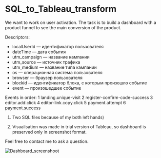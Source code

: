 # SQL_to_Tableau_transform
We want to work on user activation. The task is to build a dashboard with a product funnel to see the main conversion of the product. 

Descriptors:
- localUserId — идентификатор пользователя 
- dateTime — дата события 
- utm_campaign — название кампании 
- utm_source — источник трафика 
- utm_medium — название типа кампании 
- os — операционная система пользователя 
- browser — браузер пользователя 
- blockid — идентификатор блока, с которым произошло событие
- event — произошедшее событие

Events in order:
1 landing.unique-visit
2 register-confirm-code-success
3 editor.add.click
4 editor-link.copy.click
5 payment.attempt
6 payment.success

1) Two SQL files because of my both left hands) 

2) Visualisation was made in trial version of Tableau, so dashboard is preserved only in screenshot format.

Feel free to contact me to ask a question.

![Dashboard_screenshoot](https://user-images.githubusercontent.com/82327055/168783952-bf38c662-d35b-40c0-94fe-e7724ea350b1.png)


